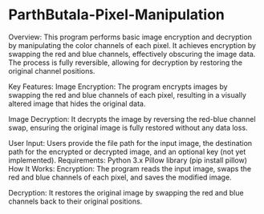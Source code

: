 # ParthButala-Pixel-Manipulation
Overview:
This program performs basic image encryption and decryption by manipulating the color channels of each pixel. It achieves encryption by swapping the red and blue channels, effectively obscuring the image data. The process is fully reversible, allowing for decryption by restoring the original channel positions.

Key Features:
Image Encryption:
The program encrypts images by swapping the red and blue channels of each pixel, resulting in a visually altered image that hides the original data.

Image Decryption:
It decrypts the image by reversing the red-blue channel swap, ensuring the original image is fully restored without any data loss.

User Input:
Users provide the file path for the input image, the destination path for the encrypted or decrypted image, and an optional key (not yet implemented).
Requirements:
Python 3.x
Pillow library (pip install pillow)
How It Works:
Encryption:
The program reads the input image, swaps the red and blue channels of each pixel, and saves the modified image.

Decryption:
It restores the original image by swapping the red and blue channels back to their original positions.
